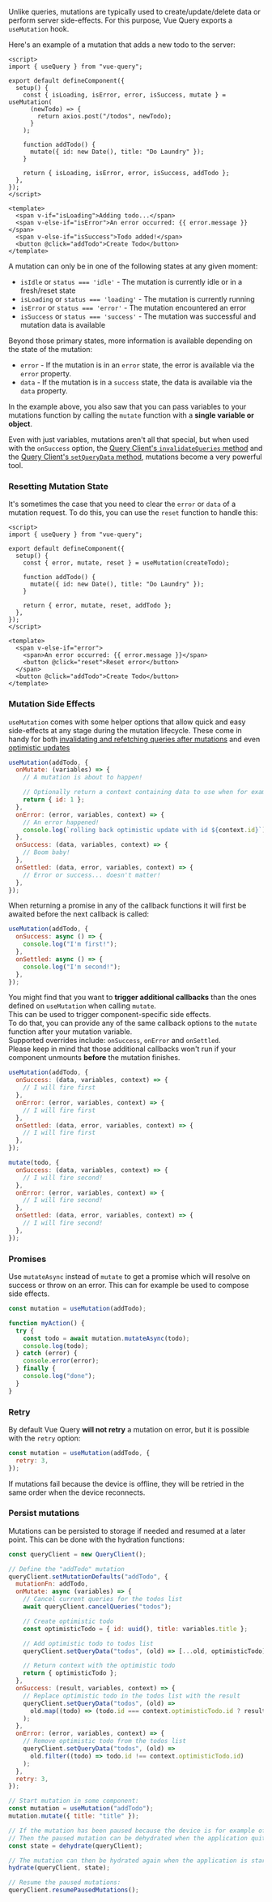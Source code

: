 Unlike queries, mutations are typically used to create/update/delete data or perform server side-effects. For this purpose, Vue Query exports a `useMutation` hook.

Here's an example of a mutation that adds a new todo to the server:

```vue
<script>
import { useQuery } from "vue-query";

export default defineComponent({
  setup() {
    const { isLoading, isError, error, isSuccess, mutate } = useMutation(
      (newTodo) => {
        return axios.post("/todos", newTodo);
      }
    );

    function addTodo() {
      mutate({ id: new Date(), title: "Do Laundry" });
    }

    return { isLoading, isError, error, isSuccess, addTodo };
  },
});
</script>

<template>
  <span v-if="isLoading">Adding todo...</span>
  <span v-else-if="isError">An error occurred: {{ error.message }}</span>
  <span v-else-if="isSuccess">Todo added!</span>
  <button @click="addTodo">Create Todo</button>
</template>
```

A mutation can only be in one of the following states at any given moment:

- `isIdle` or `status === 'idle'` - The mutation is currently idle or in a fresh/reset state
- `isLoading` or `status === 'loading'` - The mutation is currently running
- `isError` or `status === 'error'` - The mutation encountered an error
- `isSuccess` or `status === 'success'` - The mutation was successful and mutation data is available

Beyond those primary states, more information is available depending on the state of the mutation:

- `error` - If the mutation is in an `error` state, the error is available via the `error` property.
- `data` - If the mutation is in a `success` state, the data is available via the `data` property.

In the example above, you also saw that you can pass variables to your mutations function by calling the `mutate` function with a **single variable or object**.

Even with just variables, mutations aren't all that special, but when used with the `onSuccess` option, the [Query Client's `invalidateQueries` method](https://react-query.tanstack.com/reference/QueryClient#queryclientinvalidatequeries) and the [Query Client's `setQueryData` method](https://react-query.tanstack.com/reference/QueryClient#queryclientsetquerydata), mutations become a very powerful tool.

### Resetting Mutation State

It's sometimes the case that you need to clear the `error` or `data` of a mutation request. To do this, you can use the `reset` function to handle this:

```vue
<script>
import { useQuery } from "vue-query";

export default defineComponent({
  setup() {
    const { error, mutate, reset } = useMutation(createTodo);

    function addTodo() {
      mutate({ id: new Date(), title: "Do Laundry" });
    }

    return { error, mutate, reset, addTodo };
  },
});
</script>

<template>
  <span v-else-if="error">
    <span>An error occurred: {{ error.message }}</span>
    <button @click="reset">Reset error</button>
  </span>
  <button @click="addTodo">Create Todo</button>
</template>
```

### Mutation Side Effects

`useMutation` comes with some helper options that allow quick and easy side-effects at any stage during the mutation lifecycle. These come in handy for both [invalidating and refetching queries after mutations](https://react-query.tanstack.com/guides/invalidations-from-mutations) and even [optimistic updates](https://react-query.tanstack.com/guides/optimistic-updates)

```js
useMutation(addTodo, {
  onMutate: (variables) => {
    // A mutation is about to happen!

    // Optionally return a context containing data to use when for example rolling back
    return { id: 1 };
  },
  onError: (error, variables, context) => {
    // An error happened!
    console.log(`rolling back optimistic update with id ${context.id}`);
  },
  onSuccess: (data, variables, context) => {
    // Boom baby!
  },
  onSettled: (data, error, variables, context) => {
    // Error or success... doesn't matter!
  },
});
```

When returning a promise in any of the callback functions it will first be awaited before the next callback is called:

```js
useMutation(addTodo, {
  onSuccess: async () => {
    console.log("I'm first!");
  },
  onSettled: async () => {
    console.log("I'm second!");
  },
});
```

You might find that you want to **trigger additional callbacks** than the ones defined on `useMutation` when calling `mutate`.  
This can be used to trigger component-specific side effects.  
To do that, you can provide any of the same callback options to the `mutate` function after your mutation variable.  
Supported overrides include: `onSuccess`, `onError` and `onSettled`.  
Please keep in mind that those additional callbacks won't run if your component unmounts **before** the mutation finishes.

```js
useMutation(addTodo, {
  onSuccess: (data, variables, context) => {
    // I will fire first
  },
  onError: (error, variables, context) => {
    // I will fire first
  },
  onSettled: (data, error, variables, context) => {
    // I will fire first
  },
});

mutate(todo, {
  onSuccess: (data, variables, context) => {
    // I will fire second!
  },
  onError: (error, variables, context) => {
    // I will fire second!
  },
  onSettled: (data, error, variables, context) => {
    // I will fire second!
  },
});
```

### Promises

Use `mutateAsync` instead of `mutate` to get a promise which will resolve on success or throw on an error. This can for example be used to compose side effects.

```js
const mutation = useMutation(addTodo);

function myAction() {
  try {
    const todo = await mutation.mutateAsync(todo);
    console.log(todo);
  } catch (error) {
    console.error(error);
  } finally {
    console.log("done");
  }
}
```

### Retry

By default Vue Query **will not retry** a mutation on error, but it is possible with the `retry` option:

```js
const mutation = useMutation(addTodo, {
  retry: 3,
});
```

If mutations fail because the device is offline, they will be retried in the same order when the device reconnects.

### Persist mutations

Mutations can be persisted to storage if needed and resumed at a later point. This can be done with the hydration functions:

```js
const queryClient = new QueryClient();

// Define the "addTodo" mutation
queryClient.setMutationDefaults("addTodo", {
  mutationFn: addTodo,
  onMutate: async (variables) => {
    // Cancel current queries for the todos list
    await queryClient.cancelQueries("todos");

    // Create optimistic todo
    const optimisticTodo = { id: uuid(), title: variables.title };

    // Add optimistic todo to todos list
    queryClient.setQueryData("todos", (old) => [...old, optimisticTodo]);

    // Return context with the optimistic todo
    return { optimisticTodo };
  },
  onSuccess: (result, variables, context) => {
    // Replace optimistic todo in the todos list with the result
    queryClient.setQueryData("todos", (old) =>
      old.map((todo) => (todo.id === context.optimisticTodo.id ? result : todo))
    );
  },
  onError: (error, variables, context) => {
    // Remove optimistic todo from the todos list
    queryClient.setQueryData("todos", (old) =>
      old.filter((todo) => todo.id !== context.optimisticTodo.id)
    );
  },
  retry: 3,
});

// Start mutation in some component:
const mutation = useMutation("addTodo");
mutation.mutate({ title: "title" });

// If the mutation has been paused because the device is for example offline,
// Then the paused mutation can be dehydrated when the application quits:
const state = dehydrate(queryClient);

// The mutation can then be hydrated again when the application is started:
hydrate(queryClient, state);

// Resume the paused mutations:
queryClient.resumePausedMutations();
```
